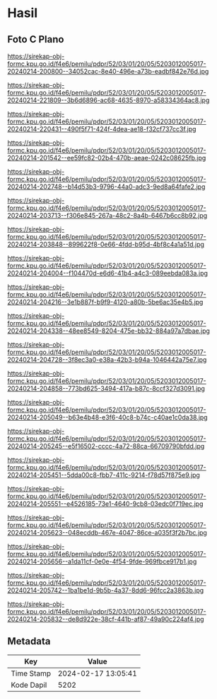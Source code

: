 # Hasil

## Foto C Plano

https://sirekap-obj-formc.kpu.go.id/f4e6/pemilu/pdpr/52/03/01/20/05/5203012005017-20240214-200800--34052cac-8e40-496e-a73b-eadbf842e76d.jpg

https://sirekap-obj-formc.kpu.go.id/f4e6/pemilu/pdpr/52/03/01/20/05/5203012005017-20240214-221809--3b6d6896-ac68-4635-8970-a58334364ac8.jpg

https://sirekap-obj-formc.kpu.go.id/f4e6/pemilu/pdpr/52/03/01/20/05/5203012005017-20240214-220431--490f5f71-424f-4dea-ae18-f32cf737cc3f.jpg

https://sirekap-obj-formc.kpu.go.id/f4e6/pemilu/pdpr/52/03/01/20/05/5203012005017-20240214-201542--ee59fc82-02b4-470b-aeae-0242c08625fb.jpg

https://sirekap-obj-formc.kpu.go.id/f4e6/pemilu/pdpr/52/03/01/20/05/5203012005017-20240214-202748--b14d53b3-9796-44a0-adc3-9ed8a64fafe2.jpg

https://sirekap-obj-formc.kpu.go.id/f4e6/pemilu/pdpr/52/03/01/20/05/5203012005017-20240214-203713--f306e845-267a-48c2-8a4b-6467b6cc8b92.jpg

https://sirekap-obj-formc.kpu.go.id/f4e6/pemilu/pdpr/52/03/01/20/05/5203012005017-20240214-203848--899622f8-0e66-4fdd-b95d-4bf8c4a1a51d.jpg

https://sirekap-obj-formc.kpu.go.id/f4e6/pemilu/pdpr/52/03/01/20/05/5203012005017-20240214-204004--f104470d-e6d6-41b4-a4c3-089eebda083a.jpg

https://sirekap-obj-formc.kpu.go.id/f4e6/pemilu/pdpr/52/03/01/20/05/5203012005017-20240214-204216--3e1b887f-b9f9-4120-a80b-5be6ac35e4b5.jpg

https://sirekap-obj-formc.kpu.go.id/f4e6/pemilu/pdpr/52/03/01/20/05/5203012005017-20240214-204338--48ee8549-8204-475e-bb32-884a97a7dbae.jpg

https://sirekap-obj-formc.kpu.go.id/f4e6/pemilu/pdpr/52/03/01/20/05/5203012005017-20240214-204728--3f8ec3a0-e38a-42b3-b94a-1046442a75e7.jpg

https://sirekap-obj-formc.kpu.go.id/f4e6/pemilu/pdpr/52/03/01/20/05/5203012005017-20240214-204858--773bd625-3494-417a-b87c-8ccf327d3091.jpg

https://sirekap-obj-formc.kpu.go.id/f4e6/pemilu/pdpr/52/03/01/20/05/5203012005017-20240214-205049--b63e4b48-e3f6-40c8-b74c-c40ae1c0da38.jpg

https://sirekap-obj-formc.kpu.go.id/f4e6/pemilu/pdpr/52/03/01/20/05/5203012005017-20240214-205245--e5f16502-cccc-4a72-88ca-66709790bfdd.jpg

https://sirekap-obj-formc.kpu.go.id/f4e6/pemilu/pdpr/52/03/01/20/05/5203012005017-20240214-205451--5dda00c8-fbb7-411c-9214-f78d57f875e9.jpg

https://sirekap-obj-formc.kpu.go.id/f4e6/pemilu/pdpr/52/03/01/20/05/5203012005017-20240214-205551--e4526185-73e1-4640-9cb8-03edc0f719ec.jpg

https://sirekap-obj-formc.kpu.go.id/f4e6/pemilu/pdpr/52/03/01/20/05/5203012005017-20240214-205623--048ecddb-467e-4047-86ce-a035f3f2b7bc.jpg

https://sirekap-obj-formc.kpu.go.id/f4e6/pemilu/pdpr/52/03/01/20/05/5203012005017-20240214-205656--a1da11cf-0e0e-4f54-9fde-969fbce917b1.jpg

https://sirekap-obj-formc.kpu.go.id/f4e6/pemilu/pdpr/52/03/01/20/05/5203012005017-20240214-205742--1ba1be1d-9b5b-4a37-8dd6-96fcc2a3863b.jpg

https://sirekap-obj-formc.kpu.go.id/f4e6/pemilu/pdpr/52/03/01/20/05/5203012005017-20240214-205832--de8d922e-38cf-441b-af87-49a90c224af4.jpg


## Metadata

| Key        | Value               |
| ---------- | ------------------- |
| Time Stamp | 2024-02-17 13:05:41 |
| Kode Dapil | 5202                |



